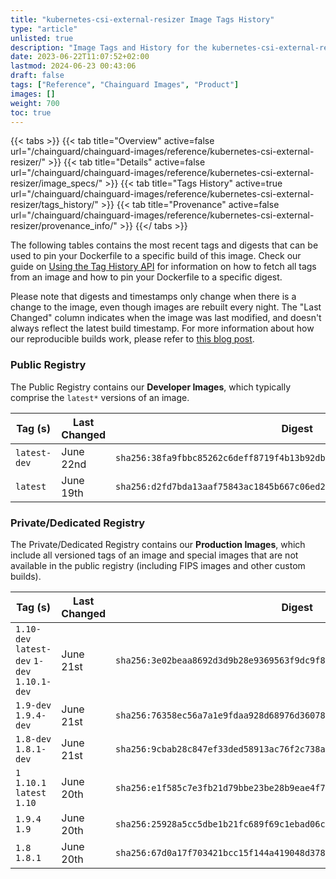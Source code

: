 ```yaml
---
title: "kubernetes-csi-external-resizer Image Tags History"
type: "article"
unlisted: true
description: "Image Tags and History for the kubernetes-csi-external-resizer Chainguard Image"
date: 2023-06-22T11:07:52+02:00
lastmod: 2024-06-23 00:43:06
draft: false
tags: ["Reference", "Chainguard Images", "Product"]
images: []
weight: 700
toc: true
---
```


{{< tabs >}}
{{< tab title="Overview" active=false url="/chainguard/chainguard-images/reference/kubernetes-csi-external-resizer/" >}}
{{< tab title="Details" active=false url="/chainguard/chainguard-images/reference/kubernetes-csi-external-resizer/image_specs/" >}}
{{< tab title="Tags History" active=true url="/chainguard/chainguard-images/reference/kubernetes-csi-external-resizer/tags_history/" >}}
{{< tab title="Provenance" active=false url="/chainguard/chainguard-images/reference/kubernetes-csi-external-resizer/provenance_info/" >}}
{{</ tabs >}}

The following tables contains the most recent tags and digests that can be used to pin your Dockerfile to a specific build of this image. Check our guide on [Using the Tag History API](/chainguard/chainguard-images/using-the-tag-history-api/) for information on how to fetch all tags from an image and how to pin your Dockerfile to a specific digest.

Please note that digests and timestamps only change when there is a change to the image, even though images are rebuilt every night. The "Last Changed" column indicates when the image was last modified, and doesn't always reflect the latest build timestamp. For more information about how our reproducible builds work, please refer to [this blog post](https://www.chainguard.dev/unchained/reproducing-chainguards-reproducible-image-builds).

### Public Registry
The Public Registry contains our **Developer Images**, which typically comprise the `latest*` versions of an image.

| Tag (s)       | Last Changed | Digest                                                                    |
|---------------|--------------|---------------------------------------------------------------------------|
|  `latest-dev` | June 22nd    | `sha256:38fa9fbbc85262c6deff8719f4b13b92db5b39caa707722b8b06f4dd0899e2db` |
|  `latest`     | June 19th    | `sha256:d2fd7bda13aaf75843ac1845b667c06ed27d68574ca6f8a512a2c85ff8089e1b` |


### Private/Dedicated Registry
The Private/Dedicated Registry contains our **Production Images**, which include all versioned tags of an image and special images that are not available in the public registry (including FIPS images and other custom builds).

| Tag (s)                                       | Last Changed | Digest                                                                    |
|-----------------------------------------------|--------------|---------------------------------------------------------------------------|
|  `1.10-dev` `latest-dev` `1-dev` `1.10.1-dev` | June 21st    | `sha256:3e02beaa8692d3d9b28e9369563f9dc9f87b7e65b1c3249601c30442bbe66b1f` |
|  `1.9-dev` `1.9.4-dev`                        | June 21st    | `sha256:76358ec56a7a1e9fdaa928d68976d36078aac8aaad096e28e909c0350cb0f9e7` |
|  `1.8-dev` `1.8.1-dev`                        | June 21st    | `sha256:9cbab28c847ef33ded58913ac76f2c738a3ffc2b21a411a310b6ae99d02ea116` |
|  `1` `1.10.1` `latest` `1.10`                 | June 20th    | `sha256:e1f585c7e3fb21d79bbe23be28b9eae4f74d958f99abfee917670ce08d9830ca` |
|  `1.9.4` `1.9`                                | June 20th    | `sha256:25928a5cc5dbe1b21fc689f69c1ebad06c367967e781cb1c5a910abac2a2c22f` |
|  `1.8` `1.8.1`                                | June 20th    | `sha256:67d0a17f703421bcc15f144a419048d378af8a74eeb6f8097ce049b531b14448` |

